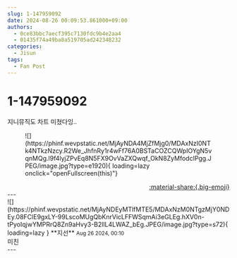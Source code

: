 ```yaml
---
slug: 1-147959092
date: 2024-08-26 00:09:53.861000+09:00
authors:
  - 0ce83bbc7aecf395c7130fdc9b4e2aa4
  - 01435f74a49ba8a519705ad242348232
categories:
  - Jisun
tags:
  - Fan Post
---
```


# 1-147959092

<div class="post-container" markdown="1">
<div class="content-container md-sidebar__scrollwrap" markdown="1">

지니뮤직도 차트 미쳤다잉..
<figure markdown="1">
![](https://phinf.wevpstatic.net/MjAyNDA4MjZfMjg0/MDAxNzI0NTk4NTkzNzcy.R2We_JhfnRy1r4wFf76A0BSTaCOZCQWpIOYgN5vqnMQg.l9f4lyjZPvEq8N5FX9OvVaZXQwqf_OkN8ZyMfodcIPgg.JPEG/image.jpg?type=e1920){ loading=lazy onclick="openFullscreen(this)"}
</figure>


</div>
</div>

<div style="text-align: right;" markdown="1">
<a href="https://weverse.io/fromis9/fanpost/1-147959092" style="text-align: right;">:material-share:{.big-emoji}</a>
</div>
---

<div class="comments-container md-sidebar__scrollwrap" markdown="1">
<div class="comment" markdown="1">
<div class='id-container' markdown="1">
![](https://phinf.wevpstatic.net/MjAyNDEyMTlfMTE5/MDAxNzM0NTgzMjY0NDEy.08FClE9gxLY-99LscoMUgQbKnrVicLFFWSqmAi3eGLEg.hXV0n-tPyoIqjwYMPRrQ8Zn9aHvy3-B2llL4LWAZ_bEg.JPEG/image.jpg?type=s72){ loading=lazy }
**<span class="artist">지선</span>** <small>Aug 26 2024, 00:10</small><br>
</div>
<div class='comment-body' markdown="1">
미친
</div>
</div>
</div>
---
